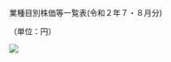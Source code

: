 業種目別株価等一覧表(令和２年７・８月分)

（単位：円）

![](https://www.nta.go.jp/tmp/4ee060cd-a406-4148-b981-65b53d615551/images/824344ec51ba5ef8487fbdcfbd91af6bc0e082751e67a166f811de70c2f0fcdf.jpg)